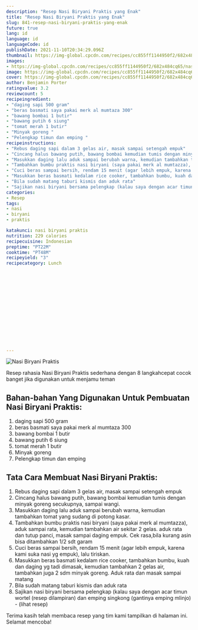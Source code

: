 ```yaml
---
description: "Resep Nasi Biryani Praktis yang Enak"
title: "Resep Nasi Biryani Praktis yang Enak"
slug: 841-resep-nasi-biryani-praktis-yang-enak
future: true
lang: id
language: id
languageCode: id
publishDate: 2021-11-10T20:34:29.096Z 
thumbnail: https://img-global.cpcdn.com/recipes/cc855ff1144950f2/682x484cq65/nasi-biryani-praktis-foto-resep-utama.png
images:
- https://img-global.cpcdn.com/recipes/cc855ff1144950f2/682x484cq65/nasi-biryani-praktis-foto-resep-utama.png
image: https://img-global.cpcdn.com/recipes/cc855ff1144950f2/682x484cq65/nasi-biryani-praktis-foto-resep-utama.png
cover: https://img-global.cpcdn.com/recipes/cc855ff1144950f2/682x484cq65/nasi-biryani-praktis-foto-resep-utama.png
author: Benjamin Porter
ratingvalue: 3.2
reviewcount: 5
recipeingredient:
- "daging sapi 500 gram"
- "beras basmati saya pakai merk al mumtaza 300"
- "bawang bombai 1 butir"
- "bawang putih 6 siung"
- "tomat merah 1 butir"
- "Minyak goreng "
- "Pelengkap timun dan emping "
recipeinstructions:
- "Rebus daging sapi dalam 3 gelas air, masak sampai setengah empuk"
- "Cincang halus bawang putih, bawang bombai kemudian tumis dengan minyak goreng secukupnya, sampai wangi."
- "Masukkan daging lalu aduk sampai berubah warna, kemudian tambahkan tomat yang sudang di potong kasar."
- "Tambahkan bumbu praktis nasi biryani (saya pakai merk al mumtazza), aduk sampai rata, kemudian tambahkan air sekitar 2 gelas. aduk rata dan tutup panci, masak sampai daging empuk. Cek rasa,bila kurang asin bisa ditambahkan 1/2 sdt garam"
- "Cuci beras sampai bersih, rendam 15 menit (agar lebih empuk, karena kami suka nasi yg empuk), lalu tiriskan."
- "Masukkan beras basmati kedalam rice cooker, tambahkan bumbu, kuah dan daging yg tadi dimasak, kemudian tambahkan 2 gelas air, tambahkan juga 2 sdm minyak goreng. Aduk rata dan masak sampai matang"
- "Bila sudah matang taburi kismis dan aduk rata"
- "Sajikan nasi biryani bersama pelengkap (kalau saya dengan acar timun wortel (resep dilampiran) dan emping singkong (gantinya emping mlinjo)           (lihat resep)"
categories:
- Resep
tags:
- nasi
- biryani
- praktis

katakunci: nasi biryani praktis 
nutrition: 229 calories
recipecuisine: Indonesian
preptime: "PT22M"
cooktime: "PT48M"
recipeyield: "3"
recipecategory: Lunch


     
    
    
    
    
    
    
    
    
    
    
      
    
---
```



![Nasi Biryani Praktis](https://img-global.cpcdn.com/recipes/cc855ff1144950f2/682x484cq65/nasi-biryani-praktis-foto-resep-utama.png)

Resep rahasia Nasi Biryani Praktis  sederhana dengan 8 langkahcepat cocok banget jika digunakan untuk menjamu teman

<!--inarticleads1-->

## Bahan-bahan Yang Digunakan Untuk Pembuatan Nasi Biryani Praktis:

1. daging sapi 500 gram
1. beras basmati saya pakai merk al mumtaza 300
1. bawang bombai 1 butir
1. bawang putih 6 siung
1. tomat merah 1 butir
1. Minyak goreng 
1. Pelengkap timun dan emping 



<!--inarticleads2-->

## Tata Cara Membuat Nasi Biryani Praktis:

1. Rebus daging sapi dalam 3 gelas air, masak sampai setengah empuk
1. Cincang halus bawang putih, bawang bombai kemudian tumis dengan minyak goreng secukupnya, sampai wangi.
1. Masukkan daging lalu aduk sampai berubah warna, kemudian tambahkan tomat yang sudang di potong kasar.
1. Tambahkan bumbu praktis nasi biryani (saya pakai merk al mumtazza), aduk sampai rata, kemudian tambahkan air sekitar 2 gelas. aduk rata dan tutup panci, masak sampai daging empuk. Cek rasa,bila kurang asin bisa ditambahkan 1/2 sdt garam
1. Cuci beras sampai bersih, rendam 15 menit (agar lebih empuk, karena kami suka nasi yg empuk), lalu tiriskan.
1. Masukkan beras basmati kedalam rice cooker, tambahkan bumbu, kuah dan daging yg tadi dimasak, kemudian tambahkan 2 gelas air, tambahkan juga 2 sdm minyak goreng. Aduk rata dan masak sampai matang
1. Bila sudah matang taburi kismis dan aduk rata
1. Sajikan nasi biryani bersama pelengkap (kalau saya dengan acar timun wortel (resep dilampiran) dan emping singkong (gantinya emping mlinjo) -           (lihat resep)




Terima kasih telah membaca resep yang tim kami tampilkan di halaman ini. Selamat mencoba!
